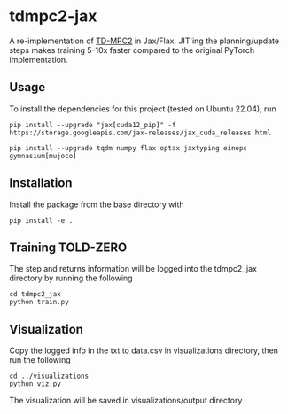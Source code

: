 # tdmpc2-jax

A re-implementation of [TD-MPC2](https://www.tdmpc2.com/) in Jax/Flax. JIT'ing the planning/update steps makes training 5-10x faster compared to the original PyTorch implementation.

## Usage

To install the dependencies for this project (tested on Ubuntu 22.04), run

```[bash]
pip install --upgrade "jax[cuda12_pip]" -f https://storage.googleapis.com/jax-releases/jax_cuda_releases.html

pip install --upgrade tqdm numpy flax optax jaxtyping einops gymnasium[mujoco]
```

## Installation

Install the package from the base directory with

```[bash]
pip install -e .
```
## Training TOLD-ZERO

The step and returns information will be logged into the tdmpc2_jax directory by running the following

```[bash]
cd tdmpc2_jax
python train.py
```

## Visualization

Copy the logged info in the txt to data.csv in visualizations directory, then run the following

```[bash]
cd ../visualizations
python viz.py
```

The visualization will be saved in visualizations/output directory


